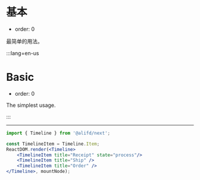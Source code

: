 # 基本

- order: 0

最简单的用法。

:::lang=en-us

# Basic

- order: 0

The simplest usage.

:::

---

````jsx
import { Timeline } from '@alifd/next';

const TimelineItem = Timeline.Item;
ReactDOM.render(<Timeline>
    <TimelineItem title="Receipt" state="process"/>
    <TimelineItem title="Ship" />
    <TimelineItem title="Order" />
</Timeline>, mountNode);
````
